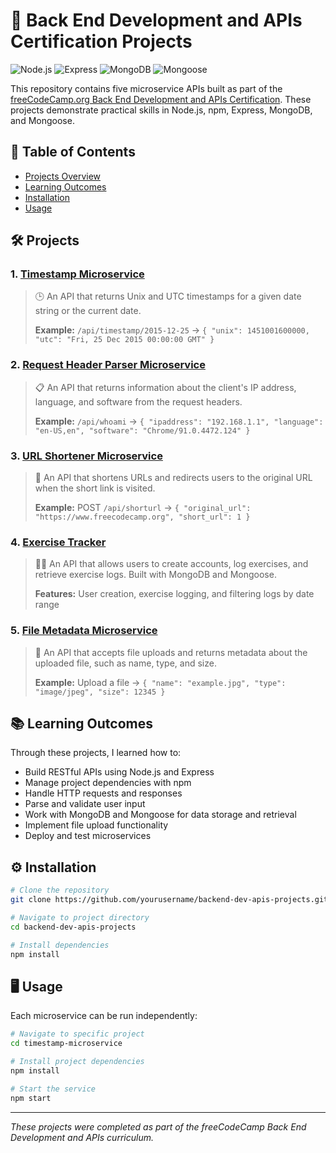 # 🚀 Back End Development and APIs Certification Projects

![Node.js](https://img.shields.io/badge/Node.js-43853D?style=for-the-badge&logo=node.js&logoColor=white)
![Express](https://img.shields.io/badge/Express-000000?style=for-the-badge&logo=express&logoColor=white)
![MongoDB](https://img.shields.io/badge/MongoDB-4EA94B?style=for-the-badge&logo=mongodb&logoColor=white)
![Mongoose](https://img.shields.io/badge/Mongoose-880000?style=for-the-badge)

This repository contains five microservice APIs built as part of the [freeCodeCamp.org Back End Development and APIs Certification](https://www.freecodecamp.org/learn/back-end-development-and-apis/). These projects demonstrate practical skills in Node.js, npm, Express, MongoDB, and Mongoose.

## 📑 Table of Contents
- [Projects Overview](#projects)
- [Learning Outcomes](#learning-outcomes)
- [Installation](#installation)
- [Usage](#usage)

## 🛠️ Projects

### 1. [Timestamp Microservice](./timestamp-microservice)
> 🕒 An API that returns Unix and UTC timestamps for a given date string or the current date.
>
> **Example:** `/api/timestamp/2015-12-25` → `{ "unix": 1451001600000, "utc": "Fri, 25 Dec 2015 00:00:00 GMT" }`

### 2. [Request Header Parser Microservice](./request-header-parser)
> 📋 An API that returns information about the client's IP address, language, and software from the request headers.
>
> **Example:** `/api/whoami` → `{ "ipaddress": "192.168.1.1", "language": "en-US,en", "software": "Chrome/91.0.4472.124" }`

### 3. [URL Shortener Microservice](./url-shortener)
> 🔗 An API that shortens URLs and redirects users to the original URL when the short link is visited.
>
> **Example:** POST `/api/shorturl` → `{ "original_url": "https://www.freecodecamp.org", "short_url": 1 }`

### 4. [Exercise Tracker](./exercise-tracker)
> 🏃‍♂️ An API that allows users to create accounts, log exercises, and retrieve exercise logs. Built with MongoDB and Mongoose.
>
> **Features:** User creation, exercise logging, and filtering logs by date range

### 5. [File Metadata Microservice](./file-metadata)
> 📂 An API that accepts file uploads and returns metadata about the uploaded file, such as name, type, and size.
>
> **Example:** Upload a file → `{ "name": "example.jpg", "type": "image/jpeg", "size": 12345 }`

## 📚 Learning Outcomes

Through these projects, I learned how to:
- Build RESTful APIs using Node.js and Express
- Manage project dependencies with npm
- Handle HTTP requests and responses
- Parse and validate user input
- Work with MongoDB and Mongoose for data storage and retrieval
- Implement file upload functionality
- Deploy and test microservices

## ⚙️ Installation

```bash
# Clone the repository
git clone https://github.com/yourusername/backend-dev-apis-projects.git

# Navigate to project directory
cd backend-dev-apis-projects

# Install dependencies
npm install
```

## 🖥️ Usage

Each microservice can be run independently:

```bash
# Navigate to specific project
cd timestamp-microservice

# Install project dependencies
npm install

# Start the service
npm start
```

---
*These projects were completed as part of the freeCodeCamp Back End Development and APIs curriculum.*